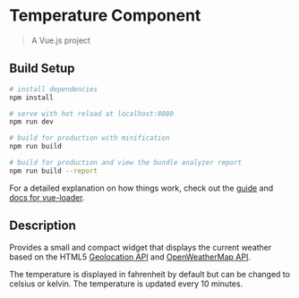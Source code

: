 # Temperature Component

> A Vue.js project

## Build Setup

``` bash
# install dependencies
npm install

# serve with hot reload at localhost:8080
npm run dev

# build for production with minification
npm run build

# build for production and view the bundle analyzer report
npm run build --report
```

For a detailed explanation on how things work, check out the [guide](http://vuejs-templates.github.io/webpack/) and [docs for vue-loader](http://vuejs.github.io/vue-loader).

## Description

Provides a small and compact widget that displays the current weather based on the HTML5 [Geolocation API](https://developer.mozilla.org/en-US/docs/Web/API/Geolocation_API) and [OpenWeatherMap API](https://openweathermap.org/current).

The temperature is displayed in fahrenheit by default but can be changed to celsius or kelvin. The temperature is updated every 10 minutes.